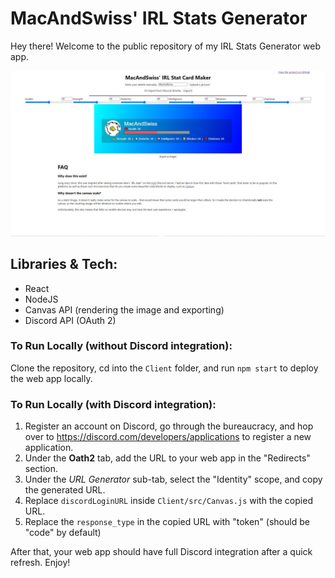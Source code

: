 # MacAndSwiss' IRL Stats Generator

Hey there! Welcome to the public repository of my IRL Stats Generator web app.

![](/Screenie.jpg)

## Libraries & Tech:
- React
- NodeJS
- Canvas API (rendering the image and exporting)
- Discord API (OAuth 2)

### To Run Locally (without Discord integration):
Clone the repository, cd into the `Client` folder, and run `npm start` to deploy the web app locally.

### To Run Locally (with Discord integration):
1. Register an account on Discord, go through the bureaucracy, and hop over to https://discord.com/developers/applications to register a new application. 
2. Under the **Oath2** tab, add the URL to your web app in the "Redirects" section.
3. Under the *URL Generator* sub-tab, select the "Identity" scope, and copy the generated URL.
4. Replace `discordLoginURL` inside `Client/src/Canvas.js` with the copied URL.
5. Replace the `response_type` in the copied URL with "token" (should be "code" by default)

After that, your web app should have full Discord integration after a quick refresh. Enjoy!
